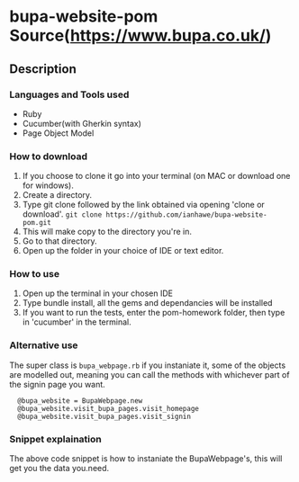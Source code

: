 # bupa-website-pom Source(https://www.bupa.co.uk/)

## Description


### Languages and Tools used
* Ruby
* Cucumber(with Gherkin syntax)
* Page Object Model

### How to download
1. If you choose to clone it go into your terminal (on MAC or download one for windows).
2. Create a directory.
3. Type git clone followed by the link obtained via opening 'clone or download'.
```git clone https://github.com/ianhawe/bupa-website-pom.git```
4. This will make copy to the directory you're in.
5. Go to that directory.
6. Open up the folder in your choice of IDE or text editor.


### How to use
1. Open up the terminal in your chosen IDE
2. Type bundle install, all the gems and dependancies will be installed
3. If you want to run the tests, enter the pom-homework folder, then type in 'cucumber' in the   terminal.

### Alternative use
The super class is  ```bupa_webpage.rb``` if you instaniate it, some of the objects are modelled out, meaning you can call the methods with whichever part of the signin page you want. 

``` 
  @bupa_website = BupaWebpage.new
  @bupa_website.visit_bupa_pages.visit_homepage 
  @bupa_website.visit_bupa_pages.visit_signin

```
### Snippet explaination
The above code snippet is how to instaniate the BupaWebpage's, this will get you the data you.need.